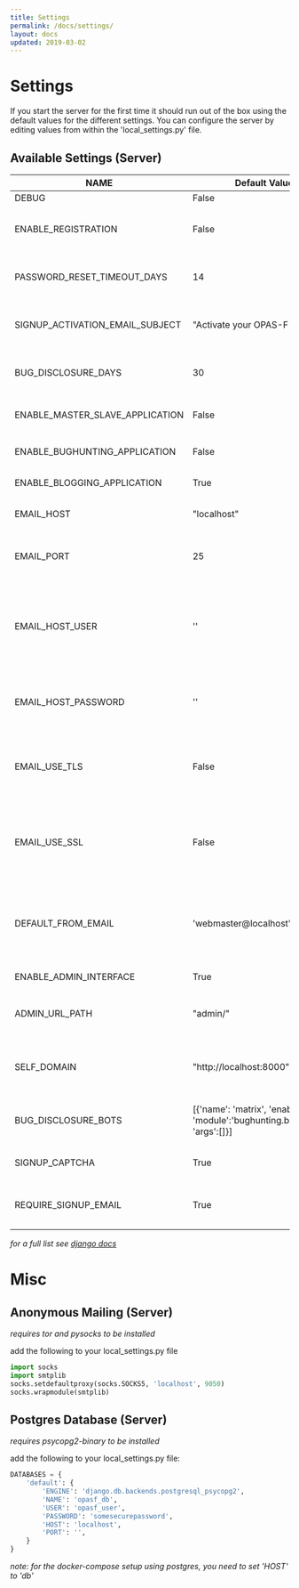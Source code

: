 ```yaml
---
title: Settings
permalink: /docs/settings/
layout: docs
updated: 2019-03-02
---
```


# Settings
If you start the server for the first time it should run out of the box using the default values for the different settings. You can configure the server by editing values from within the 'local_settings.py' file.

## Available Settings (Server)
| NAME | Default Value | Description |
| -------- | -------- | -------- |
| DEBUG | False | Enable Debug |
| ENABLE_REGISTRATION | False | Enable registration of new user accounts |
| PASSWORD_RESET_TIMEOUT_DAYS | 14 | Token used for password reset is valid for X days |
| SIGNUP_ACTIVATION_EMAIL_SUBJECT | "Activate your OPAS-F Account" | E-Mail subject of the account registration email |
| BUG_DISCLOSURE_DAYS | 30 | Days until discovered bugs gets disclosed |
| ENABLE_MASTER_SLAVE_APPLICATION | False | Enable Master-Slave application |
| ENABLE_BUGHUNTING_APPLICATION | False | Enable Bughunting application |
| ENABLE_BLOGGING_APPLICATION | True | Enable Blogging application |
| EMAIL_HOST | "localhost" | The host to use for sending email. |
| EMAIL_PORT | 25 | Port to use for the SMTP server defined in EMAIL_HOST. |
| EMAIL_HOST_USER | '' | Username to use for the SMTP server defined in EMAIL_HOST. If empty, Django won’t attempt authentication.|
| EMAIL_HOST_PASSWORD | '' | Password to use for the SMTP server defined in EMAIL_HOST.|
| EMAIL_USE_TLS | False | Whether to use a TLS (secure) connection when talking to the SMTP server. |
| EMAIL_USE_SSL | False | Whether to use an implicit TLS (secure) connection when talking to the SMTP server. |
| DEFAULT_FROM_EMAIL | 'webmaster@localhost' | Default email address to use for various automated correspondence from the site manager(s). |
| ENABLE_ADMIN_INTERFACE | True | Enable admin interface |
| ADMIN_URL_PATH | "admin/" | Change admin url path to hide admin interface if needed |
| SELF_DOMAIN | "http://localhost:8000" | Domain which should be used by bug disclosure script |
| BUG_DISCLOSURE_BOTS | [{'name': 'matrix', 'enabled':False, 'module':'bughunting.bots.matrix', 'args':[]}] | List of dictionaries with settings for bot modules |
| SIGNUP_CAPTCHA | True | Enable to solve captcha on signup |
| REQUIRE_SIGNUP_EMAIL | True | Accounts only become active after email confirmation |


*for a full list see [django docs](https://docs.djangoproject.com/en/dev/ref/settings/)*
# Misc
## Anonymous Mailing (Server)
*requires tor and pysocks to be installed*

add the following to your local_settings.py file

```python
import socks
import smtplib
socks.setdefaultproxy(socks.SOCKS5, 'localhost', 9050)
socks.wrapmodule(smtplib)
```

## Postgres Database (Server)
*requires psycopg2-binary to be installed*

add the following to your local_settings.py file:

```python
DATABASES = {
    'default': {
        'ENGINE': 'django.db.backends.postgresql_psycopg2',
        'NAME': 'opasf_db',
        'USER': 'opasf_user',
        'PASSWORD': 'somesecurepassword',
        'HOST': 'localhost',
        'PORT': '',
    }
}

```

*note: for the docker-compose setup using postgres, you need to set 'HOST' to 'db'*